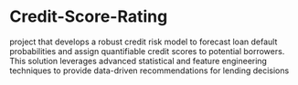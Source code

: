 # Credit-Score-Rating
project that develops a robust credit risk model to forecast loan default probabilities and assign quantifiable credit scores to potential borrowers. This solution leverages advanced statistical and feature engineering techniques to provide data-driven recommendations for lending decisions
